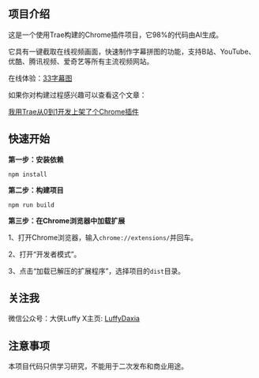 ## 项目介绍

这是一个使用Trae构建的Chrome插件项目，它98%的代码由AI生成。

它具有一键截取在线视频画面，快速制作字幕拼图的功能，支持B站、YouTube、优酷、腾讯视频、爱奇艺等所有主流视频网站。

在线体验：[33字幕图](https://zmt.agilestudio.cn/extensions)

如果你对构建过程感兴趣可以查看这个文章：

[我用Trae从0到1开发上架了个Chrome插件](https://mp.weixin.qq.com/s/Nznmnj_wqqT7LhMn3wTAiw)


## 快速开始

**第一步：安装依赖**

```
npm install
```

**第二步：构建项目**

```
npm run build
```

**第三步：在Chrome浏览器中加载扩展**

1、打开Chrome浏览器，输入`chrome://extensions/`并回车。

2、打开“开发者模式”。

3、点击“加载已解压的扩展程序”，选择项目的`dist`目录。

## 关注我

微信公众号：大侠Luffy
X主页: [LuffyDaxia](https://x.com/LuffyDaxia)

## 注意事项

本项目代码只供学习研究，不能用于二次发布和商业用途。